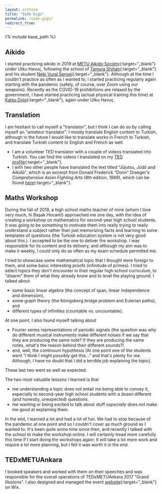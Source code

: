 ```yaml
---
layout: archive
title: "Side Gigs"
permalink: /side-gigs/
redirect_from:
---
```


{% include base_path %}

## Aikido

I started practicing aikido in 2019 at [METU Aikido Society](https://www.odtuaikido.org/en/main-page/){:target="_blank"} under Utku Havuç, following the school of [Tamura Shihan](https://www.odtuaikido.org/en/tamura-sensei-en/){:target="_blank"} and his student [Nebi Vural Sensei](http://www.nebivural.com/){:target="_blank"}. Although at the time I couldn't practice as often as I wanted to, I started practicing regularly again starting with the pandemic (safely, of course, over Zoom using our weapons). Recently as the COVID-19 prohibitions are relaxed by the government, I have started practicing (actual physical training this time) at [Katsu Dojo](https://www.katsuankara.com/){:target="_blank"}, again under Utku Havuç.

## Translation

I am hesitant to call myself a "translator", but I think I can do so by calling myself an "*amateur* translator". I mostly translate English content to Turkish, although in the future I would like to translate works in French to Turkish, and translate Turkish content *to* English and French as well. 

- I am a volunteer TED translator with a couple of videos translated into Turkish. You can find the videos I translated on my [TED profile](https://www.ted.com/profiles/6269142/translator){:target="_blank"}. 
- I with two other people have translated the text titled "Jūjutsu, Jūdō and Aikidō", which is an excerpt from Donald Frederick “Donn” Draeger's *Comprehensive Asian Fighting Arts* (8th edition, 1989), which can be found [here](https://www.aikidodergisi.com/2021/09/12/jujutsu-judo-ve-aikido/){:target="_blank"}.

## Maths Workshop

During the fall of 2019, a high school maths teacher of mine (whom I love very much, hi Başak Hocam!) approached me one day, with the idea of creating a workshop on mathematics for second-year high school students. It was going to be something to motivate them into really trying to really understand a subject rather than just memorizing facts and learning to solve templates of questions (the Turkish education system is not very good about this.). I accepted to be the one to deliver the workshop. I was responsible for its content and its delivery, and although my aim was to make it weekly, I could only do as often as my exam schedule permitted me. 

I tried to showcase some mathematical topic that I thought were foreign to them, and some basic interesting proofs (infinitude of primes). I tried to select topics they don't encounter in their regular high school curriculum, to "disarm" them of what they already know and to level the playing ground. I talked about 
- some basic linear algebra (the concept of span, linear independence and dimension), 
- some graph theory (the Königsberg bridge problem and Eulerian paths), and 
- different types of infinities (countable vs. uncountable). 

At one point, I also found myself talking about 
- Fourier series representations of periodic signals (the question was why do different musical instruments make different noises if we say that they are producing the same note? If they are producing the same notes, what's the reason behind their different sounds?) 
- and, well, the continuum hypothesis (At one point one of the students went "I think I might *possibly* get this..." and that's plenty for me. Although, I have no doubt that I did a terrible job explaining the topic). 

These last two went as well as expected.

The two most valuable lessons I learned is that 
- me understanding a topic does not entail me being able to convey it, especially to second-year high school students with a dozen different (and honestly, unexpected) questions. 
- me wanting or being excited to talk about stuff *especially* does not make me good at explaining them. 

In the end, I learned a lot and had a lot of fun. We had to stop because of the pandemic at one point and so I couldn't cover as much ground as I wanted to. It's been quite some time since then, and recently I talked with the school to make the workshop online. I will certainly tread more carefully this time if I start doing the workshops again: It will take a lot more work and require a lot more planning, but I felt it was worth it in the end. 

## TEDxMETUAnkara

I booked speakers and worked with them on their speeches and was responsible for the overall operations of TEDxMETUAnkara 2017 "Grand Illusions". I also designed and managed the event [website](https://www.tedxmetuankara.com){:target="_blank"} on Wix.